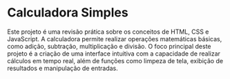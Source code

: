 # Calculadora Simples

Este projeto é uma revisão prática sobre os conceitos de HTML, CSS e JavaScript. A calculadora permite realizar operações matemáticas básicas, como adição, subtração, multiplicação e divisão. O foco principal deste projeto é a criação de uma interface intuitiva com a capacidade de realizar cálculos em tempo real, além de funções como limpeza de tela, exibição de resultados e manipulação de entradas.
